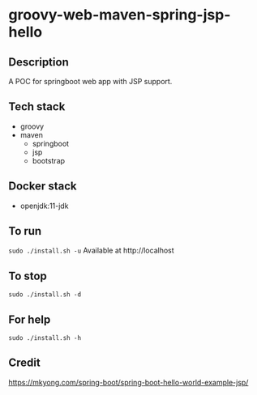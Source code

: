 # groovy-web-maven-spring-jsp-hello

## Description
A POC for springboot web app with JSP support.

## Tech stack
- groovy
- maven
  - springboot
  - jsp
  - bootstrap

## Docker stack
- openjdk:11-jdk

## To run
`sudo ./install.sh -u`
Available at http://localhost

## To stop
`sudo ./install.sh -d`

## For help
`sudo ./install.sh -h`

## Credit
https://mkyong.com/spring-boot/spring-boot-hello-world-example-jsp/
